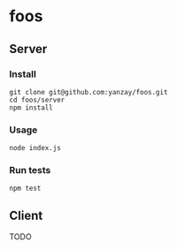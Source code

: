 # foos

## Server

### Install

```
git clone git@github.com:yanzay/foos.git
cd foos/server
npm install
```

### Usage

```
node index.js
```

### Run tests

```
npm test
```

## Client

TODO
